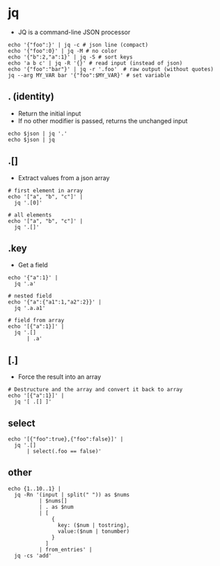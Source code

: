 # jq

- JQ is a command-line JSON processor

```shell
echo '{"foo":}' | jq -c # json line (compact)
echo '{"foo":0}' | jq -M # no color
echo '{"b":2,"a":1}' | jq -S # sort keys
echo 'a b c' | jq -R '{}' # read input (instead of json)
echo '{"foo":"bar"}' | jq -r '.foo'  # raw output (without quotes)
jq --arg MY_VAR bar '{"foo":$MY_VAR}' # set variable
```

## . (identity)

- Return the initial input
- If no other modifier is passed, returns the unchanged input

```shell
echo $json | jq '.'
echo $json | jq
```

## .[]

- Extract values from a json array

```shell
# first element in array
echo '["a", "b", "c"]' |
  jq '.[0]'

# all elements
echo '["a", "b", "c"]' |
  jq '.[]'
```

## .key

- Get a field

```shell
echo '{"a":1}' |
  jq '.a'

# nested field
echo '{"a":{"a1":1,"a2":2}}' |
  jq '.a.a1'

# field from array
echo '[{"a":1}]' |
  jq '.[]
      | .a'
```

## [.]

- Force the result into an array

```shell
# Destructure and the array and convert it back to array
echo '[{"a":1}]' |
  jq '[ .[] ]'
```

## select

```shell
echo '[{"foo":true},{"foo":false}]' |
  jq '.[]
      | select(.foo == false)'
```

## other

```shell
echo {1..10..1} |
  jq -Rn '(input | split(" ")) as $nums
          | $nums[]
          | . as $num
          | [
              {
                key: ($num | tostring),
                value:($num | tonumber)
              }
            ]
          | from_entries' |
  jq -cs 'add'
```
